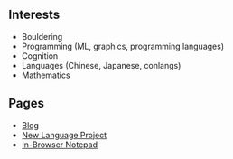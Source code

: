 ## Interests

* Bouldering
* Programming (ML, graphics, programming languages)
* Cognition
* Languages (Chinese, Japanese, conlangs)
* Mathematics

## Pages

* [Blog](https://garbaz.github.io/Blog/)
* [New Language Project](https://garbaz.github.io/NewLanguageProject/)
* [In-Browser Notepad](https://garbaz.github.io/inbrowser_notepad/)
